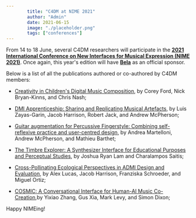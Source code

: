 ```yaml
---
        title: "C4DM at NIME 2021"
        author: "Admin"
        date: 2021-06-15
        image: "./placeholder.png"
        tags: ["conferences"]
---
```


<p></p>

From 14 to 18 June, several C4DM researchers will participate in the <b>[2021 International Conference on New Interfaces for Musical Expression (NIME 2021)](http://nime2021.org/)</b>. Once again, this year's edition will have <b>[Bela](https://bela.io/)</b> as an official sponsor.

Below is a list of all the publications authored or co-authored by C4DM members:

* [Creativity in Children's Digital Music Composition](https://nime.pubpub.org/pub/ker5w948/draft?access=3q3e3rh4), by Corey Ford, Nick Bryan-Kinns, and Chris Nash;

* [DMI Apprenticeship: Sharing and Replicating Musical Artefacts](https://nime.pubpub.org/pub/dmiapprenticeship/release/1), by Luis Zayas-Garin, Jacob Harrison, Robert Jack, and Andrew McPherson;

* [Guitar augmentation for Percussive Fingerstyle: Combining self-reflexive practice and user-centred design](https://nime.pubpub.org/pub/zgj85mzv/draft?access=1n1p3o1a), by Andrea Martelloni, Andrew McPherson, and Mathieu Barthet;

* [The Timbre Explorer: A Synthesizer Interface for Educational Purposes and Perceptual Studies](https://nime.pubpub.org/pub/q5oc20wg/draft?access=7l529uv8), by Joshua Ryan Lam and Charalampos Saitis;

* [Cross-Pollinating Ecological Perspectives in ADMI Design and Evaluation](https://nime.pubpub.org/pub/d72sylsq/draft?access=ug54tfwf), by Alex Lucas, Jacob Harrison, Franziska Schroeder, and Miguel Ortiz;

* [COSMIC: A Conversational Interface for Human-AI Music Co-Creation](https://nime.pubpub.org/pub/in6wsc9t/draft?access=33xlz5f3),by Yixiao Zhang, Gus Xia, Mark Levy, and Simon Dixon;

Happy NIMEing!
